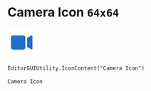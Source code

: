 # Camera Icon `64x64`
<img src="/img/Camera%20Icon.png" width=64 height=64>

``` CSharp
EditorGUIUtility.IconContent("Camera Icon")
```
```
Camera Icon
```
